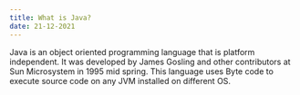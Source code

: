 ```yaml
---
title: What is Java?
date: 21-12-2021
---
```

Java is an object oriented programming language that is platform independent. It was developed by James Gosling and other contributors at Sun Microsystem in 1995 mid spring. This language uses Byte code to execute source code on any JVM installed on different OS.
